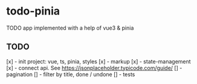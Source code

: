 # todo-pinia

TODO app implemented with a help of vue3 & pinia

## TODO
[x] - init project: vue, ts, pinia, styles
[x] - markup
[x] - state-management
[x] - connect api. See https://jsonplaceholder.typicode.com/guide/
[] - pagination 
[] - filter by title, done / undone
[] - tests
